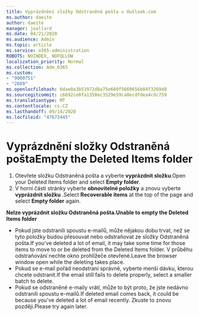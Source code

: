 ```yaml
---
title: Vyprázdnění složky Odstraněná pošta v Outlook.com
ms.author: daeite
author: daeite
manager: joallard
ms.date: 04/21/2020
ms.audience: Admin
ms.topic: article
ms.service: o365-administration
ROBOTS: NOINDEX, NOFOLLOW
localization_priority: Normal
ms.collection: Adm_O365
ms.custom:
- "9000751"
- "2689"
ms.openlocfilehash: 6dae0a3b53972d8a75e660f5669656b84f3269d8
ms.sourcegitcommit: c6692ce0fa1358ec3529e59ca0ecdfdea4cdc759
ms.translationtype: MT
ms.contentlocale: cs-CZ
ms.lasthandoff: 09/14/2020
ms.locfileid: "47672445"
---
```

# <a name="empty-the-deleted-items-folder"></a><span data-ttu-id="a1d85-102">Vyprázdnění složky Odstraněná pošta</span><span class="sxs-lookup"><span data-stu-id="a1d85-102">Empty the Deleted Items folder</span></span>

1. <span data-ttu-id="a1d85-103">Otevřete složku Odstraněná pošta a vyberte **vyprázdnit složku**.</span><span class="sxs-lookup"><span data-stu-id="a1d85-103">Open your Deleted Items folder and select **Empty folder**.</span></span>
2. <span data-ttu-id="a1d85-104">V horní části stránky vyberte **obnovitelné položky** a znovu vyberte **vyprázdnit složku** .</span><span class="sxs-lookup"><span data-stu-id="a1d85-104">Select **Recoverable items** at the top of the page and select **Empty folder** again.</span></span>

<span data-ttu-id="a1d85-105">**Nelze vyprázdnit složku Odstraněná pošta.**</span><span class="sxs-lookup"><span data-stu-id="a1d85-105">**Unable to empty the Deleted Items folder**</span></span>

- <span data-ttu-id="a1d85-106">Pokud jste odstranili spoustu e-mailů, může nějakou dobu trvat, než se tyto položky budou přesouvat nebo odstraňovat ze složky Odstraněná pošta.</span><span class="sxs-lookup"><span data-stu-id="a1d85-106">If you've deleted a lot of email, it may take some time for those items to move to or be deleted from the Deleted Items folder.</span></span> <span data-ttu-id="a1d85-107">V průběhu odstraňování nechte okno prohlížeče otevřené.</span><span class="sxs-lookup"><span data-stu-id="a1d85-107">Leave the browser window open while the deleting takes place.</span></span>
- <span data-ttu-id="a1d85-108">Pokud se e-mail pořád neodstraní správně, vyberte menší dávku, kterou chcete odstranit.</span><span class="sxs-lookup"><span data-stu-id="a1d85-108">If the email still fails to delete properly, select a smaller batch to delete.</span></span>
- <span data-ttu-id="a1d85-109">Pokud se odstraněné e-maily vrátí, může to být proto, že jste nedávno odstranili spoustu e-mailů.</span><span class="sxs-lookup"><span data-stu-id="a1d85-109">If deleted email comes back, it could be because you've deleted a lot of email recently.</span></span> <span data-ttu-id="a1d85-110">Zkuste to znovu později.</span><span class="sxs-lookup"><span data-stu-id="a1d85-110">Please try again later.</span></span>